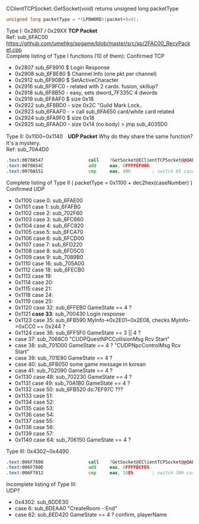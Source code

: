 CClientTCPSocket::GetSocket(void) returns unsigned long packetType
```C++
unsigned long packetType = *(LPDWORD)(packet+0x4);
```
Type I: 0x2807 / 0x29XX **TCP Packet** <br />
Ref: sub_6FAC00
https://github.com/umehkg/spgame/blob/master/src/sp/2FAC00_RecvPacket.cpp <br />
Complete listing of Type I functions (10 of them): Confirmed TCP <br />
- 0x2807 sub_6F9910 $ Login Response
- 0x2908 sub_6F8E80 $ Channel Info (one pkt per channel)
- 0x2912 sub_6F90B0 $ SetActiveCharacter
- 0x2916 sub_6F9FC0 - related with 2 cards. fusion, skillup?
- 0x2918 sub_6F8B50 - easy, sets dword_7F335C 4 dwords
- 0x2919 sub_6F8AF0 $ size 0x18
- 0x2922 sub_6F8BD0 - size 0x2C "Guild Mark Lock..
- 0x2923 sub_6FAAF0 - > call sub_6FA650 card/white card related
- 0x2924 sub_6FA9F0 $ size 0x18
- 0x2925 sub_6FAAD0 - size 0x14 (no body) > jmp sub_4035D0 

Type II: 0x1100~0x1140　**UDP Packet** Why do they share the same function? It's a mystery.<br />
Ref: sub_70A4D0<br />
```asm
.text:0070A547                 call    ?GetSocket@CClientTCPSocket@@QAEIXZ ; CClientTCPSocket::GetSocket(void)
.text:0070A54C                 add     eax, 0FFFFEF00h
.text:0070A551                 cmp     eax, 40h        ; switch 65 cases
```
Complete listing of Type II ( packetType = 0x1100 + dec2hex(caseNumber) ) Confirmed UDP
- 0x1100 case 0: sub_6FAE00
- 0x1101 case 1: sub_6FAFB0
- 0x1102 case 2: sub_702F60
- 0x1103 case 3: sub_6FC660
- 0x1104 case 4: sub_6FC820
- 0x1105 case 5: sub_6FCA70
- 0x1106 case 6: sub_6FCD00
- 0x1107 case 7: sub_6FD220
- 0x1108 case 8: sub_6FD5C0
- 0x1109 case 9: sub_7089B0
- 0x1110 case 16: sub_705A00
- 0x1112 case 18: sub_6FECB0
- 0x1113 case 19:
- 0x1114 case 20:
- 0x1115 case 21:
- 0x1118 case 24:
- 0x1119 case 25:
- 0x1120 case 32: sub_6FFEB0 GameState == 4 ? 
- 0x1121 **case 33**: sub_700430 Login response
- 0x1123 case 35: sub_6FB590 MyInfo->0x2E01~0x2E08, checks MyInfo->0xCC0 == 0x244 ?
- 0x1124 case 36: sub_6FF5F0 GameState == 3 || 4 ?
- case 37: sub_7068C0 "CUDPQuestNPCCollisionMsg Rcv Start"
- case 38: sub_701D00 GameState == 4 ? "CUDPNpcControlMsg Rcv Start"
- case 39: sub_701E80 GameState == 4 ?
- case 40: sub_6FB050 some game message in korean
- case 41: sub_702090 GameState == 4 ?
- 0x1130 case 48: sub_702230 GameState == 4 ?
- 0x1131 case 49: sub_70A1B0 GameState == 4 ?
- 0x1132 case 50: sub_6FB520 ds:7EF97C ???
- 0x1133 case 51:
- 0x1134 case 52:
- 0x1135 case 53:
- 0x1136 case 54:
- 0x1137 case 55:
- 0x1138 case 56:
- 0x1139 case 57:
- 0x1140 case 64: sub_706150 GameState == 4 ?

Type III: 0x4302~0x4490
```asm
.text:006F7808                 call    ?GetSocket@CClientTCPSocket@@QAEIXZ ; CClientTCPSocket::GetSocket(void)
.text:006F780D                 add     eax, 0FFFFBCFEh
.text:006F7812                 cmp     eax, 18Eh       ; switch 399 cases
```
Incomplete listing of Type III: <br /> UDP?
- 0x4302: sub_6DDE30
- case 6: sub_6DEAA0 "CreateRoom - End"
- case 62: sub_6ED420 GameState == 4 ? confirm, playerName
